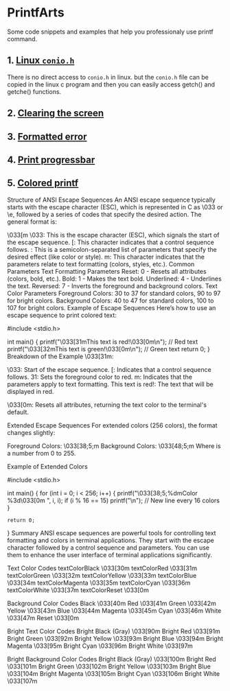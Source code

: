 # PrintfArts
Some code snippets and examples that help you professionaly use printf command.
## 1. [Linux `conio.h`](linux_conio.h/conio.h)
There is no direct access to `conio.h` in linux. but the `conio.h` file can be copied in the linux c program and then you can easily access getch() and getche() functions.

## 2. [Clearing the screen](clear_screen.c)

## 3. [Formatted error](formatted_error_function.c)

## 4. [Print progressbar](print_progressbar.c)

## 5. [Colored printf](colored_printf.c)


Structure of ANSI Escape Sequences
An ANSI escape sequence typically starts with the escape character (ESC), which is represented in C as \033 or \e, followed by a series of codes that specify the desired action. The general format is:

\033[<parameters>m
\033: This is the escape character (ESC), which signals the start of the escape sequence.
[: This character indicates that a control sequence follows.
<parameters>: This is a semicolon-separated list of parameters that specify the desired effect (like color or style).
m: This character indicates that the parameters relate to text formatting (colors, styles, etc.).
Common Parameters
Text Formatting Parameters
Reset: 0 - Resets all attributes (colors, bold, etc.).
Bold: 1 - Makes the text bold.
Underlined: 4 - Underlines the text.
Reversed: 7 - Inverts the foreground and background colors.
Text Color Parameters
Foreground Colors: 30 to 37 for standard colors, 90 to 97 for bright colors.
Background Colors: 40 to 47 for standard colors, 100 to 107 for bright colors.
Example of Escape Sequences
Here’s how to use an escape sequence to print colored text:

#include <stdio.h>

int main() {
    printf("\033[31mThis text is red!\033[0m\n"); // Red text
    printf("\033[32mThis text is green!\033[0m\n"); // Green text
    return 0;
}
Breakdown of the Example
\033[31m:

\033: Start of the escape sequence.
[: Indicates that a control sequence follows.
31: Sets the foreground color to red.
m: Indicates that the parameters apply to text formatting.
This text is red!: The text that will be displayed in red.

\033[0m:
Resets all attributes, returning the text color to the terminal's default.

Extended Escape Sequences
For extended colors (256 colors), the format changes slightly:

Foreground Colors: \033[38;5;<n>m
Background Colors: \033[48;5;<n>m
Where <n> is a number from 0 to 255.

Example of Extended Colors

#include <stdio.h>

int main() {
    for (int i = 0; i < 256; i++) {
        printf("\033[38;5;%dmColor %3d\033[0m ", i, i);
        if (i % 16 == 15) printf("\n"); // New line every 16 colors
    }
    
    return 0;
}
Summary
ANSI escape sequences are powerful tools for controlling text formatting and colors in terminal applications.
They start with the escape character followed by a control sequence and parameters.
You can use them to enhance the user interface of terminal applications significantly.



Text Color Codes
textColorBlack	\033[30m
textColorRed	\033[31m
textColorGreen	\033[32m
textColorYellow	\033[33m
textColorBlue	\033[34m
textColorMagenta	\033[35m
textColorCyan	\033[36m
textColorWhite	\033[37m
textColorReset	\033[0m


Background Color Codes
Black	\033[40m
Red	\033[41m
Green	\033[42m
Yellow	\033[43m
Blue	\033[44m
Magenta	\033[45m
Cyan	\033[46m
White	\033[47m
Reset	\033[0m



Bright Text Color Codes
Bright Black (Gray)	\033[90m
Bright Red	\033[91m
Bright Green	\033[92m
Bright Yellow	\033[93m
Bright Blue	\033[94m
Bright Magenta	\033[95m
Bright Cyan	\033[96m
Bright White	\033[97m


Bright Background Color Codes
Bright Black (Gray)	\033[100m
Bright Red	\033[101m
Bright Green	\033[102m
Bright Yellow	\033[103m
Bright Blue	\033[104m
Bright Magenta	\033[105m
Bright Cyan	\033[106m
Bright White	\033[107m
